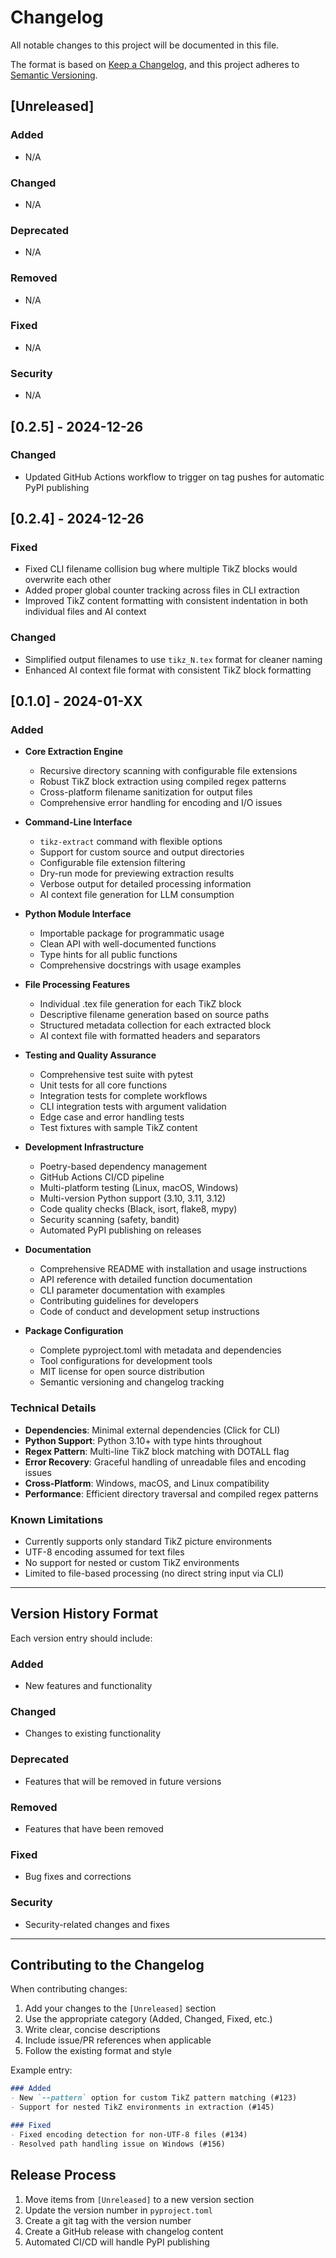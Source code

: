 # Changelog

All notable changes to this project will be documented in this file.

The format is based on [Keep a Changelog](https://keepachangelog.com/en/1.0.0/),
and this project adheres to [Semantic Versioning](https://semver.org/spec/v2.0.0.html).

## [Unreleased]

### Added
- N/A

### Changed
- N/A

### Deprecated
- N/A

### Removed
- N/A

### Fixed
- N/A

### Security
- N/A

## [0.2.5] - 2024-12-26

### Changed
- Updated GitHub Actions workflow to trigger on tag pushes for automatic PyPI publishing

## [0.2.4] - 2024-12-26

### Fixed
- Fixed CLI filename collision bug where multiple TikZ blocks would overwrite each other
- Added proper global counter tracking across files in CLI extraction
- Improved TikZ content formatting with consistent indentation in both individual files and AI context

### Changed
- Simplified output filenames to use `tikz_N.tex` format for cleaner naming
- Enhanced AI context file format with consistent TikZ block formatting

## [0.1.0] - 2024-01-XX

### Added
- **Core Extraction Engine**
  - Recursive directory scanning with configurable file extensions
  - Robust TikZ block extraction using compiled regex patterns
  - Cross-platform filename sanitization for output files
  - Comprehensive error handling for encoding and I/O issues

- **Command-Line Interface**
  - `tikz-extract` command with flexible options
  - Support for custom source and output directories
  - Configurable file extension filtering
  - Dry-run mode for previewing extraction results
  - Verbose output for detailed processing information
  - AI context file generation for LLM consumption

- **Python Module Interface**
  - Importable package for programmatic usage
  - Clean API with well-documented functions
  - Type hints for all public functions
  - Comprehensive docstrings with usage examples

- **File Processing Features**
  - Individual .tex file generation for each TikZ block
  - Descriptive filename generation based on source paths
  - Structured metadata collection for each extracted block
  - AI context file with formatted headers and separators

- **Testing and Quality Assurance**
  - Comprehensive test suite with pytest
  - Unit tests for all core functions
  - Integration tests for complete workflows
  - CLI integration tests with argument validation
  - Edge case and error handling tests
  - Test fixtures with sample TikZ content

- **Development Infrastructure**
  - Poetry-based dependency management
  - GitHub Actions CI/CD pipeline
  - Multi-platform testing (Linux, macOS, Windows)
  - Multi-version Python support (3.10, 3.11, 3.12)
  - Code quality checks (Black, isort, flake8, mypy)
  - Security scanning (safety, bandit)
  - Automated PyPI publishing on releases

- **Documentation**
  - Comprehensive README with installation and usage instructions
  - API reference with detailed function documentation
  - CLI parameter documentation with examples
  - Contributing guidelines for developers
  - Code of conduct and development setup instructions

- **Package Configuration**
  - Complete pyproject.toml with metadata and dependencies
  - Tool configurations for development tools
  - MIT license for open source distribution
  - Semantic versioning and changelog tracking

### Technical Details
- **Dependencies**: Minimal external dependencies (Click for CLI)
- **Python Support**: Python 3.10+ with type hints throughout
- **Regex Pattern**: Multi-line TikZ block matching with DOTALL flag
- **Error Recovery**: Graceful handling of unreadable files and encoding issues
- **Cross-Platform**: Windows, macOS, and Linux compatibility
- **Performance**: Efficient directory traversal and compiled regex patterns

### Known Limitations
- Currently supports only standard TikZ picture environments
- UTF-8 encoding assumed for text files
- No support for nested or custom TikZ environments
- Limited to file-based processing (no direct string input via CLI)

---

## Version History Format

Each version entry should include:

### Added
- New features and functionality

### Changed
- Changes to existing functionality

### Deprecated
- Features that will be removed in future versions

### Removed
- Features that have been removed

### Fixed
- Bug fixes and corrections

### Security
- Security-related changes and fixes

---

## Contributing to the Changelog

When contributing changes:

1. Add your changes to the `[Unreleased]` section
2. Use the appropriate category (Added, Changed, Fixed, etc.)
3. Write clear, concise descriptions
4. Include issue/PR references when applicable
5. Follow the existing format and style

Example entry:
```markdown
### Added
- New `--pattern` option for custom TikZ pattern matching (#123)
- Support for nested TikZ environments in extraction (#145)

### Fixed
- Fixed encoding detection for non-UTF-8 files (#134)
- Resolved path handling issue on Windows (#156)
```

## Release Process

1. Move items from `[Unreleased]` to a new version section
2. Update the version number in `pyproject.toml`
3. Create a git tag with the version number
4. Create a GitHub release with changelog content
5. Automated CI/CD will handle PyPI publishing